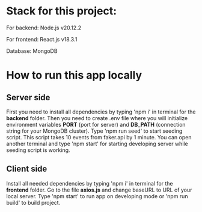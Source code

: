 <h1>Stack for this project:</h1>

For backend: Node.js v20.12.2

For frontend: React.js v18.3.1

Database: MongoDB

<h1>How to run this app locally</h2>

<h2>Server side</h2>

First you need to install all dependencies by typing 'npm i' in terminal for the <strong>backend</strong> folder. Then you need to create .env file where you will initialize environment variables <strong>PORT</strong> (port for server) and <strong>DB_PATH</strong> (connection string for your MongoDB cluster). Type 'npm run seed' to start seeding script. This script takes 10 events from faker.api by 1 minute. You can open another terminal and type 'npm start' for starting developing server while seeding script is working.

<h2>Client side</h2>

Install all needed dependencies by typing 'npm i' in terminal for the <strong>frontend</strong> folder. Go to the file <strong>axios.js</strong> and change baseURL to URL of your local server. Type 'npm start' to run app on developing mode or 'npm run build' to build project.
